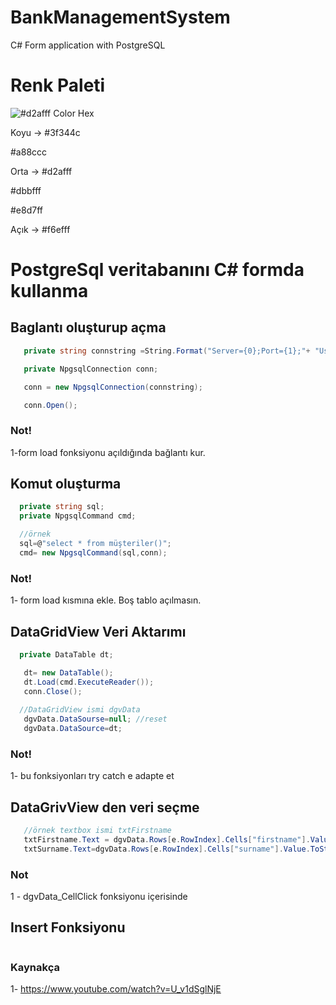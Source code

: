 # BankManagementSystem
 C# Form application with PostgreSQL

# Renk Paleti
![#d2afff Color Hex](https://github.com/zeynepaslierhan/BankManagementSystem/blob/main/images/img_Color/%23d2afff%20Color%20Hex.png)

 Koyu -> #3f344c

 #a88ccc

 Orta -> #d2afff

 #dbbfff

 #e8d7ff

 Açık -> #f6efff
 

 

# PostgreSql veritabanını C# formda kullanma

 ## Baglantı oluşturup açma

 ```C#
    private string connstring =String.Format("Server={0};Port={1};"+ "User Id={2};Password={3};Database={4};","localhost",5432,"postgres","7163","db_bankManagementSystem");

    private NpgsqlConnection conn;

    conn = new NpgsqlConnection(connstring);

    conn.Open();
 ```
 
 ### Not!

 1-form load fonksiyonu açıldığında bağlantı kur.


 ## Komut oluşturma

  ```C#
    private string sql;
    private NpgsqlCommand cmd;

    //örnek
    sql=@"select * from müşteriler()";
    cmd= new NpgsqlCommand(sql,conn);
  ```
 ### Not! 
 
  1- form load kısmına ekle. Boş tablo açılmasın.


 ## DataGridView Veri Aktarımı

  ```C#
    private DataTable dt;

     dt= new DataTable();
     dt.Load(cmd.ExecuteReader());
     conn.Close();
     
    //DataGridView ismi dgvData
     dgvData.DataSourse=null; //reset
     dgvData.DataSource=dt;

  ```
 ### Not!
  
  1- bu fonksiyonları try catch e adapte et

 ## DataGrivView den veri seçme 
 
 ```C#
    //örnek textbox ismi txtFirstname
    txtFirstname.Text = dgvData.Rows[e.RowIndex].Cells["firstname"].Value.toString();
    txtSurname.Text=dgvData.Rows[e.RowIndex].Cells["surname"].Value.ToString();
 ```
 ### Not
 
 1 - dgvData_CellClick fonksiyonu içerisinde 

 ## Insert Fonksiyonu
 
 ```C#

 ```


### Kaynakça

1- https://www.youtube.com/watch?v=U_v1dSglNjE


